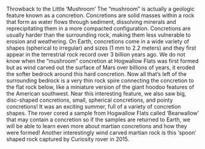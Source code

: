 Throwback to the Little ‘Mushroom’ 
 The “mushroom” is actually a geologic feature known as a concretion. Concretions are solid masses within a rock that form as water flows through sediment, dissolving minerals and reprecipitating them in a more compacted configuration. Concretions are usually harder than the surrounding rock, making them less vulnerable to erosion and weathering. On Earth, concretions come in a wide variety of shapes (spherical to irregular) and sizes (1 mm to 2.2 meters) and they first appear in the terrestrial rock record over 3 billion years ago. We do not know when the “mushroom” concretion at Hogwallow Flats was first formed but as wind carved out the surface of Mars over billions of years, it eroded the softer bedrock around this hard concretion. Now all that’s left of the surrounding bedrock is a very thin rock spire connecting the concretion to the flat rock below, like a miniature version of the giant hoodoo features of the American southwest. Near this interesting feature, we also saw big, disc-shaped concretions, small, spherical concretions, and pointy concretions! It was an exciting summer, full of a variety of concretion shapes. The rover cored a sample from Hogwallow Flats called ‘Bearwallow’ that may contain a concretion so if the samples are returned to Earth, we will be able to learn even more about martian concretions and how they were formed! Another interestingly wind carved martian rock is this ‘spoon’ shaped rock captured by Curiosity rover in 2015.